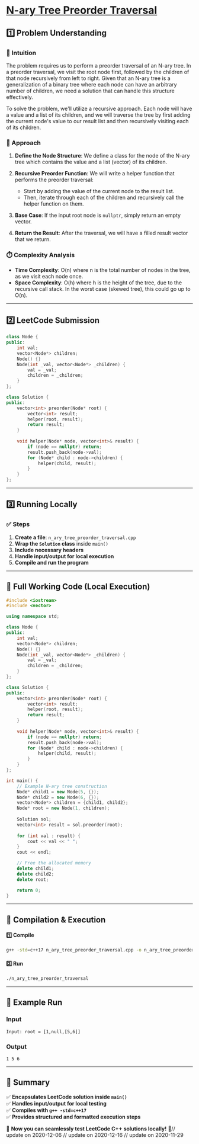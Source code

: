 # **[N-ary Tree Preorder Traversal](https://leetcode.com/problems/n-ary-tree-preorder-traversal/description/)**  

## **1️⃣ Problem Understanding**  
### **📌 Intuition**  
The problem requires us to perform a preorder traversal of an N-ary tree. In a preorder traversal, we visit the root node first, followed by the children of that node recursively from left to right. Given that an N-ary tree is a generalization of a binary tree where each node can have an arbitrary number of children, we need a solution that can handle this structure effectively.

To solve the problem, we'll utilize a recursive approach. Each node will have a value and a list of its children, and we will traverse the tree by first adding the current node's value to our result list and then recursively visiting each of its children.

### **🚀 Approach**  
1. **Define the Node Structure**: We define a class for the node of the N-ary tree which contains the value and a list (vector) of its children.
  
2. **Recursive Preorder Function**: We will write a helper function that performs the preorder traversal:
    - Start by adding the value of the current node to the result list.
    - Then, iterate through each of the children and recursively call the helper function on them.

3. **Base Case**: If the input root node is `nullptr`, simply return an empty vector.

4. **Return the Result**: After the traversal, we will have a filled result vector that we return.

### **⏱️ Complexity Analysis**  
- **Time Complexity**: O(n) where n is the total number of nodes in the tree, as we visit each node once.
- **Space Complexity**: O(h) where h is the height of the tree, due to the recursive call stack. In the worst case (skewed tree), this could go up to O(n).

---  

## **2️⃣ LeetCode Submission**  
```cpp
class Node {
public:
    int val;
    vector<Node*> children;
    Node() {}
    Node(int _val, vector<Node*> _children) {
        val = _val;
        children = _children;
    }
};

class Solution {
public:
    vector<int> preorder(Node* root) {
        vector<int> result;
        helper(root, result);
        return result;
    }
    
    void helper(Node* node, vector<int>& result) {
        if (node == nullptr) return;
        result.push_back(node->val);
        for (Node* child : node->children) {
            helper(child, result);
        }
    }
};
```  

---  

## **3️⃣ Running Locally**  
### **✅ Steps**  
1. **Create a file**: `n_ary_tree_preorder_traversal.cpp`  
2. **Wrap the `Solution` class** inside `main()`  
3. **Include necessary headers**  
4. **Handle input/output for local execution**  
5. **Compile and run the program**  

---  

## **📝 Full Working Code (Local Execution)**  
```cpp
#include <iostream>
#include <vector>

using namespace std;

class Node {
public:
    int val;
    vector<Node*> children;
    Node() {}
    Node(int _val, vector<Node*> _children) {
        val = _val;
        children = _children;
    }
};

class Solution {
public:
    vector<int> preorder(Node* root) {
        vector<int> result;
        helper(root, result);
        return result;
    }
    
    void helper(Node* node, vector<int>& result) {
        if (node == nullptr) return;
        result.push_back(node->val);
        for (Node* child : node->children) {
            helper(child, result);
        }
    }
};

int main() {
    // Example N-ary tree construction
    Node* child1 = new Node(5, {});
    Node* child2 = new Node(6, {});
    vector<Node*> children = {child1, child2};
    Node* root = new Node(1, children);
    
    Solution sol;
    vector<int> result = sol.preorder(root);
    
    for (int val : result) {
        cout << val << " ";
    }
    cout << endl;

    // Free the allocated memory
    delete child1;
    delete child2;
    delete root;

    return 0;
}
```  

---  

## **🔧 Compilation & Execution**  
#### **1️⃣ Compile**  
```bash
g++ -std=c++17 n_ary_tree_preorder_traversal.cpp -o n_ary_tree_preorder_traversal
```  

#### **2️⃣ Run**  
```bash
./n_ary_tree_preorder_traversal
```  

---  

## **🎯 Example Run**  
### **Input**  
```
Input: root = [1,null,[5,6]]
```  
### **Output**  
```
1 5 6 
```  

---  

## **📌 Summary**  
✅ **Encapsulates LeetCode solution inside `main()`**  
✅ **Handles input/output for local testing**  
✅ **Compiles with `g++ -std=c++17`**  
✅ **Provides structured and formatted execution steps**  

🚀 **Now you can seamlessly test LeetCode C++ solutions locally!** 🚀// update on 2020-12-06
// update on 2020-12-16
// update on 2020-11-29

